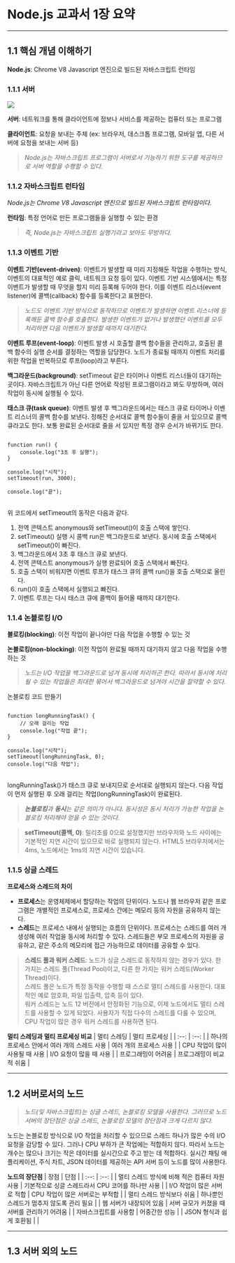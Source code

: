 # Node.js 교과서 1장 요약
- - -


## 1.1 핵심 개념 이해하기

**Node.js**: Chrome V8 Javascript 엔진으로 빌드된 자바스크립트 런타임


### 1.1.1 서버

<img src="https://velog.velcdn.com/images/dnflekf2748/post/3ae851c0-f5a1-4b24-a9f0-00dd4d1efe2d/%EC%84%9C%EB%B2%84%ED%81%B4%EB%9D%BC%EC%9D%B4%EC%96%B8.png">

**서버**: 네트워크를 통해 클라이언트에 정보나 서비스를 제공하는 컴퓨터 또는 프로그램

**클라이언트**: 요청을 보내는 주체 (ex: 브라우저, 데스크톱 프로그램, 모바일 앱, 다른 서버에 요청을 보내는 서버 등)

>*Node.js는 자바스크립트 프로그램이 서버로서 기능하기 위한 도구를 제공하므로 서버 역할을 수행할 수 있다.*


### 1.1.2 자바스크립트 런타임

*Node.js는 Chrome V8 Javascript 엔진으로 빌드된 자바스크립트 런타임이다.*

**런타임**: 특정 언어로 만든 프로그램들을 실행할 수 있는 환경

>*즉, Node.js는 자바스크립트 실행기라고 보아도 무방하다.*


### 1.1.3 이벤트 기반

**이벤트 기반(event-driven)**: 이벤트가 발생할 때 미리 지정해둔 작업을 수행하는 방식, 이벤트의 대표적인 예로 클릭, 네트워크 요청 등이 있다. 이벤트 기반 시스템에서는 특정 이벤트가 발생할 때 무엇을 할지 미리 등록해 두어야 한다. 이를 이벤트 리스너(event listener)에 콜백(callback) 함수를 등록한다고 표현한다.

>*노드도 이벤트 기반 방식으로 동작하므로 이벤트가 발생하면 이벤트 리스너에 등록해둔 콜백 함수를 호출한다. 발생한 이벤트가 없거나 발생했던 이벤트를 모두 처리하면 다음 이벤트가 발생할 때까지 대기한다.*

**이벤트 루프(event-loop)**: 이벤트 발생 시 호출할 콜백 함수들을 관리하고, 호출된 콜백 함수의 실행 순서를 결정하는 역할을 담당한다. 노드가 종료될 때까지 이벤트 처리를 위한 작업을 반복하므로 루프(loop)라고 부른다.

**백그라운드(background)**: setTimeout 같은 타이머나 이벤트 리스너들이 대기하는 곳이다. 자바스크립트가 아닌 다른 언어로 작성된 프로그램이라고 봐도 무방하며, 여러 작업이 동시에 실행될 수 있다.

**태스크 큐(task queue)**: 이벤트 발생 후 백그라운드에서는 태스크 큐로 타이머나 이벤트 리스너의 콜백 함수를 보낸다. 정해진 순서대로 콜백 함수들이 줄을 서 있으므로 콜백 큐라고도 한다. 보통 완료된 순서대로 줄을 서 있지만 특정 경우 순서가 바뀌기도 한다.

<pre>
<code>
function run() {
    console.log("3초 후 실행");
}

console.log("시작");
setTimeout(run, 3000);

console.log("끝");
</code>
</pre>
위 코드에서 setTimeout의 동작은 다음과 같다.

1. 전역 콘텍스트 anonymous와 setTimeout()이 호출 스택에 쌓인다.
2. setTimeout() 실행 시 콜백 run은 백그라운드로 보낸다. 동시에 호출 스택에서 setTimeout()이 빠진다.
3. 백그라운드에서 3초 후 태스크 큐로 보낸다.
4. 전역 콘텍스트 anonymous가 실행 완료되어 호출 스택에서 빠진다.
5. 호출 스택이 비워지면 이벤트 루프가 태스크 큐의 콜백 run()을 호출 스택으로 올린다.
6. run()이 호출 스택에서 실행되고 빠진다.
7. 이벤트 루프는 다시 태스크 큐에 콜백이 들어올 때까지 대기한다.


### 1.1.4 논블로킹 I/O

**블로킹(blocking)**: 이전 작업이 끝나야만 다음 작업을 수행할 수 있는 것

**논블로킹(non-blocking)**: 이전 작업이 완료될 때까지 대기하지 않고 다음 작업을 수행하는 것

>*노드는 I/O 작업을 백그라운드로 넘겨 동시에 처리하곤 한다. 따라서 동시에 처리될 수 있는 작업들은 최대한 묶어서 백그라운드로 넘겨야 시간을 절약할 수 있다.*

논블로킹 코드 만들기
<pre>
<code>
function longRunningTask() {
    // 오래 걸리는 작업
    console.log("작업 끝");
}

console.log("시작");
setTimeout(longRunningTask, 0);
console.log("다음 작업");
</code>
</pre>
longRunningTask()가 태스크 큐로 보내지므로 순서대로 실행되지 않는다. 다음 작업이 먼저 실행된 후 오래 걸리는 작업(longRunningTask)이 완료된다.

>***논블로킹**과 **동시**는 같은 의미가 아니다. 동시성은 동시 처리가 가능한 작업을 논블로킹 처리해야 얻을 수 있는 것이다.*

>**setTimeout(콜백, 0)**: 밀리초를 0으로 설정했지만 브라우저와 노드 사이에는 기본적인 지연 시간이 있으므로 바로 실행되지 않는다. HTML5 브라우저에서는 4ms, 노드에서는 1ms의 지연 시간이 있습니다.


### 1.1.5 싱글 스레드

**프로세스와 스레드의 차이**
- **프로세스**는 운영체제에서 할당하는 작업의 단위이다. 노드나 웹 브라우저 같은 프로그램은 개별적인 프로세스로, 프로세스 간에는 메모리 등의 자원을 공유하지 않는다.
- **스레드**는 프로세스 내에서 실행되는 흐름의 단위이다. 프로세스는 스레드를 여러 개 생성해 여러 작업을 동시에 처리할 수 있다. 스레드들은 부모 프로세스의 자원을 공유하고, 같은 주소의 메모리에 접근 가능하므로 데이터를 공유할 수 있다.


>**스레드 풀과 워커 스레드**: 노드가 싱글 스레드로 동작하지 않는 경우가 있다. 한 가지는 스레드 풀(Thread Pool)이고, 다른 한 가지는 워커 스레드(Worker Thread)이다.<br/>
스레드 풀은 노드가 특정 동작을 수행할 때 스스로 멀티 스레드를 사용한다. 대표적인 예로 암호화, 파일 입출력, 압축 등이 있다. <br/>
워커 스레드는 노드 12 버전에서 안정화된 기능으로, 이제 노드에서도 멀티 스레드를 사용할 수 있게 되었다. 사용자가 직접 다수의 스레드를 다룰 수 있으며, CPU 작업이 많은 경우 워커 스레드를 사용하면 된다.

**멀티 스레딩과 멀티 프로세싱 비교**
| 멀티 스레딩 | 멀티 프로세싱 |
| :--: | :--: |
| 하나의 프로세스 안에서 여러 개의 스레드 사용 | 여러 개의 프로세스 사용 |
| CPU 작업이 많이 사용될 때 사용 | I/O 요청이 많을 때 사용 |
| 프로그래밍이 어려움 | 프로그래밍이 비교적 쉬움 |
- - -


## 1.2 서버로서의 노드

>*노드(및 자바스크립트)는 싱글 스레드, 논블로킹 모델을 사용한다. 그러므로 노드 서버의 장단점은 싱글 스레드, 논블로킹 모델의 장단점과 크게 다르지 않다.*

노드는 논블로킹 방식으로 I/O 작업을 처리할 수 있으므로 스레드 하나가 많은 수의 I/O 요청을 감당할 수 있다. 그러나 CPU 부하가 큰 작업에는 적합하지 않다. 따라서 노드는 개수는 많으나 크기는 작은 데이터를 실시간으로 주고 받는 데 적합하다. 실시간 채팅 애플리케이션, 주식 차트, JSON 데이터를 제공하는 API 서버 등이 노드를 많이 사용한다.

**노드의 장단점**
| 장점 | 단점 |
| :--: | :--: |
| 멀티 스레드 방식에 비해 적은 컴퓨터 자원 사용 | 기본적으로 싱글 스레드라서 CPU 코어를 하나만 사용 |
| I/O 작업이 많은 서버로 적합 | CPU 작업이 많은 서버로는 부적합 |
| 멀티 스레드 방식보다 쉬움 | 하나뿐인 스레드가 멈추지 않도록 관리 필요 |
| 웹 서버가 내장되어 있음 | 서버 규모가 커졌을 때 서버를 관리하기 어려움 |
| 자바스크립트를 사용함 | 어중간한 성능 |
| JSON 형식과 쉽게 호환됨 | |
- - -


## 1.3 서버 외의 노드

